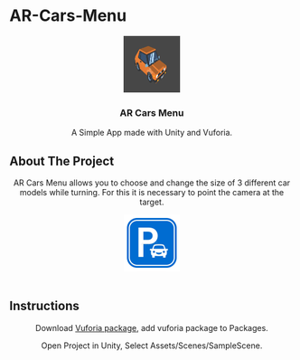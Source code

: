 # AR-Cars-Menu
<div align="center">
    <img src="Assets/Sprites/2.png" alt="Logo" width="100" height="100">

  <h3 align="center">AR Cars Menu</h3>

  <p align="center">
    A Simple App made with Unity and Vuforia.
    <br />
  </p>
</div>

## About The Project

  <p align="center">
    AR Cars Menu allows you to choose and change the size of 3 different car models while turning.
    For this it is necessary to point the camera at the target.
  </p>
  <div align="center">
  <img src="Assets/Sprites/Target.jpg" alt="Target" width="100" height="100">
</div>
    <br />
    
## Instructions
 <p align="center">
     Download <a href=https://mega.nz/file/ST5DTYTa#cPyUnNNA0uJI2hdk-UUmc7w_QL53Btm6FbXcerc8heI>Vuforia package</a>,
    add vuforia package to Packages.
</p>
<p align="center">
    Open Project in Unity, Select Assets/Scenes/SampleScene.
</p>
